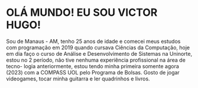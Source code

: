 # OLÁ MUNDO! EU SOU VICTOR HUGO!
Sou de Manaus - AM, tenho 25 anos de idade e comecei meus estudos com
programação em 2019 quando cursava Ciências da Computação, hoje em dia
faço o curso de Análise e Desenvolvimento de Sistemas na Uninorte, estou
no 2 período, não tive nenhuma experiência profissional na área de tecno-
logia anteriormente, estou tendo minha primeira somente agora (2023) com
a COMPASS UOL pelo Programa de Bolsas. Gosto de jogar videogames, tocar
minha guitarra e ler quadrinhos e livros.